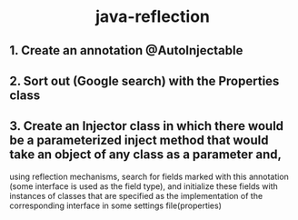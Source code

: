 <h1 align = "center"> java-reflection </h1>

## 1. Create an annotation @AutoInjectable

## 2. Sort out (Google search) with the Properties class

## 3. Create an Injector class in which there would be a parameterized inject method that would take an object of any class as a parameter and, 
using reflection mechanisms, search for fields marked with this annotation (some interface is used as the field type), 
and initialize these fields with instances of classes that are specified as the implementation of the corresponding interface in some settings file(properties)
